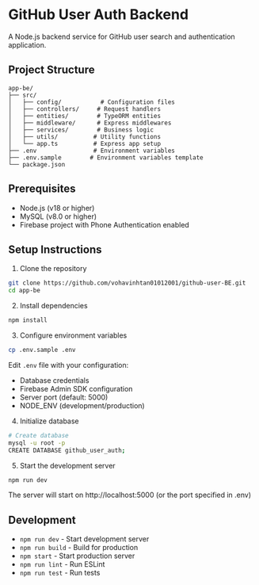 # GitHub User Auth Backend

A Node.js backend service for GitHub user search and authentication application.

## Project Structure

```
app-be/
├── src/
│   ├── config/           # Configuration files
│   ├── controllers/     # Request handlers
│   ├── entities/        # TypeORM entities
│   ├── middleware/      # Express middlewares
│   ├── services/        # Business logic
│   ├── utils/          # Utility functions
│   └── app.ts          # Express app setup
├── .env                # Environment variables
├── .env.sample        # Environment variables template
└── package.json
```

## Prerequisites

- Node.js (v18 or higher)
- MySQL (v8.0 or higher)
- Firebase project with Phone Authentication enabled

## Setup Instructions

1. Clone the repository
```bash
git clone https://github.com/vohavinhtan01012001/github-user-BE.git
cd app-be
```

2. Install dependencies
```bash
npm install
```

3. Configure environment variables
```bash
cp .env.sample .env
```
Edit `.env` file with your configuration:
- Database credentials
- Firebase Admin SDK configuration
- Server port (default: 5000)
- NODE_ENV (development/production)

4. Initialize database
```bash
# Create database
mysql -u root -p
CREATE DATABASE github_user_auth;
```

5. Start the development server
```bash
npm run dev
```

The server will start on http://localhost:5000 (or the port specified in .env)

## Development

- `npm run dev` - Start development server
- `npm run build` - Build for production
- `npm start` - Start production server
- `npm run lint` - Run ESLint
- `npm run test` - Run tests 
